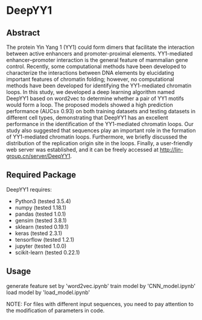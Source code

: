# DeepYY1
## Abstract
The protein Yin Yang 1 (YY1) could form dimers that facilitate the interaction between active enhancers and promoter-proximal elements. YY1-mediated enhancer–promoter interaction is the general feature of mammalian gene control. Recently, some computational methods have been developed to characterize the interactions between DNA elements by elucidating important features of chromatin folding; however, no computational methods have been developed for identifying the YY1-mediated chromatin loops. In this study, we developed a deep learning algorithm named DeepYY1 based on word2vec to determine whether a pair of YY1 motifs would form a loop. The proposed models showed a high prediction performance (AUCs≥
0.93) on both training datasets and testing datasets in different cell types, demonstrating that DeepYY1 has an excellent performance in the identification of the YY1-mediated chromatin loops. Our study also suggested that sequences play an important role in the formation of YY1-mediated chromatin loops. Furthermore, we briefly discussed the distribution of the replication origin site in the loops. Finally, a user-friendly web server was established, and it can be freely accessed at http://lin-group.cn/server/DeepYY1.

## Required Package
DeepYY1 requires:
* Python3 (tested 3.5.4)
* numpy (tested 1.18.1)
* pandas (tested 1.0.1)
* gensim (tested 3.8.1)
* sklearn (tested 0.19.1)
* keras (tested 2.3.1)
* tensorflow (tested 1.2.1)
* jupyter (tested 1.0.0)
* scikit-learn (tested 0.22.1)


## Usage
generate feature set by 'word2vec.ipynb'
train model by 'CNN_model.ipynb'
load model by 'load_model.ipynb'

NOTE: For files with different input sequences, you need to pay attention to the modification of parameters in code.


